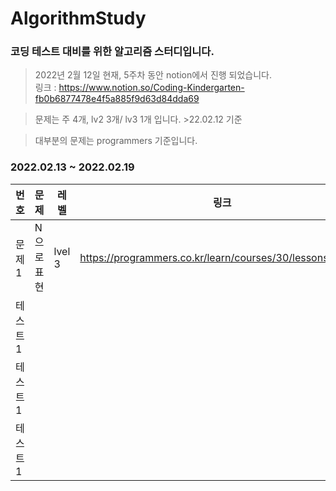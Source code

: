 # AlgorithmStudy

### 코딩 테스트 대비를 위한 알고리즘 스터디입니다.   

> 2022년 2월 12일 현재, 5주차 동안 notion에서 진행 되었습니다.   
링크 :  <https://www.notion.so/Coding-Kindergarten-fb0b6877478e4f5a885f9d63d84dda69>

> 문제는 주 4개, lv2 3개/ lv3 1개 입니다. >22.02.12 기준

> 대부분의 문제는 programmers 기준입니다.

### 2022.02.13 ~ 2022.02.19
|번호|문제|레벨|링크|
|---|---------|----|---------------------|
|문제 1|N으로표현|lvel 3|https://programmers.co.kr/learn/courses/30/lessons/42895|
|테스트1||||
|테스트1||||
|테스트1||||

